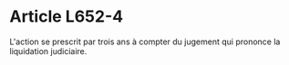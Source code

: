# Article L652-4

L'action se prescrit par trois ans à compter du jugement qui prononce la liquidation judiciaire.
